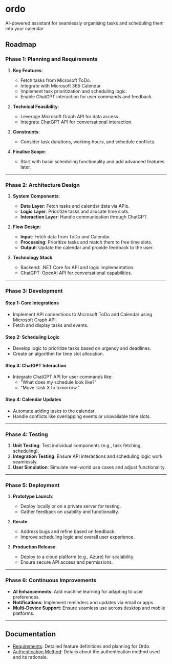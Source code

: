 # ordo
AI-powered assistant for seamlessly organising tasks and scheduling them into your calendar

## Roadmap

### Phase 1: Planning and Requirements
1. **Key Features**:
   - Fetch tasks from Microsoft ToDo.
   - Integrate with Microsoft 365 Calendar.
   - Implement task prioritization and scheduling logic.
   - Enable ChatGPT interaction for user commands and feedback.

2. **Technical Feasibility**:
   - Leverage Microsoft Graph API for data access.
   - Integrate ChatGPT API for conversational interaction.

3. **Constraints**:
   - Consider task durations, working hours, and schedule conflicts.

4. **Finalise Scope**:
   - Start with basic scheduling functionality and add advanced features later.

---

### Phase 2: Architecture Design
1. **System Components**:
   - **Data Layer**: Fetch tasks and calendar data via APIs.
   - **Logic Layer**: Prioritize tasks and allocate time slots.
   - **Interaction Layer**: Handle communication through ChatGPT.

2. **Flow Design**:
   - **Input**: Fetch data from ToDo and Calendar.
   - **Processing**: Prioritize tasks and match them to free time slots.
   - **Output**: Update the calendar and provide feedback to the user.

3. **Technology Stack**:
   - Backend: .NET Core for API and logic implementation.
   - ChatGPT: OpenAI API for conversational capabilities.

---

### Phase 3: Development
#### Step 1: Core Integrations
- Implement API connections to Microsoft ToDo and Calendar using Microsoft Graph API.
- Fetch and display tasks and events.

#### Step 2: Scheduling Logic
- Develop logic to prioritize tasks based on urgency and deadlines.
- Create an algorithm for time slot allocation.

#### Step 3: ChatGPT Interaction
- Integrate ChatGPT API for user commands like:
  - "What does my schedule look like?"
  - "Move Task X to tomorrow."

#### Step 4: Calendar Updates
- Automate adding tasks to the calendar.
- Handle conflicts like overlapping events or unavailable time slots.

---

### Phase 4: Testing
1. **Unit Testing**: Test individual components (e.g., task fetching, scheduling).
2. **Integration Testing**: Ensure API interactions and scheduling logic work seamlessly.
3. **User Simulation**: Simulate real-world use cases and adjust functionality.

---

### Phase 5: Deployment
1. **Prototype Launch**:
   - Deploy locally or on a private server for testing.
   - Gather feedback on usability and functionality.

2. **Iterate**:
   - Address bugs and refine based on feedback.
   - Improve scheduling logic and overall user experience.

3. **Production Release**:
   - Deploy to a cloud platform (e.g., Azure) for scalability.
   - Ensure secure API access and permissions.

---

### Phase 6: Continuous Improvements
- **AI Enhancements**: Add machine learning for adapting to user preferences.
- **Notifications**: Implement reminders and updates via email or apps.
- **Multi-Device Support**: Ensure seamless use across desktop and mobile platforms.

---

## Documentation
- [Requirements](docs/requirements.md): Detailed feature definitions and planning for Ordo.
- [Authentication Method](docs/authentication.md): Details about the authentication method used and its rationale.

